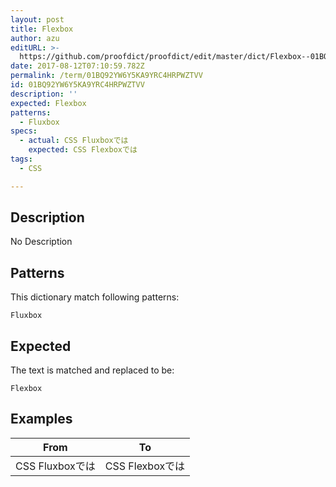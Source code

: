 ```yaml
---
layout: post
title: Flexbox
author: azu
editURL: >-
  https://github.com/proofdict/proofdict/edit/master/dict/Flexbox--01BQ92YW6Y5KA9YRC4HRPWZTVV.yml
date: 2017-08-12T07:10:59.782Z
permalink: /term/01BQ92YW6Y5KA9YRC4HRPWZTVV
id: 01BQ92YW6Y5KA9YRC4HRPWZTVV
description: ''
expected: Flexbox
patterns:
  - Fluxbox
specs:
  - actual: CSS Fluxboxでは
    expected: CSS Flexboxでは
tags:
  - CSS

---
```


## Description

No Description 

## Patterns

This dictionary match following patterns:

    Fluxbox

## Expected

The text is matched and replaced to be:

    Flexbox

## Examples

| From          | To            |
| ------------- | ------------- |
| CSS Fluxboxでは | CSS Flexboxでは |
